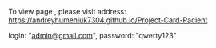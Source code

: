 To view page , please visit address: https://andreyhumeniuk7304.github.io/Project-Card-Pacient

login: "admin@gmail.com", password: "qwerty123"
